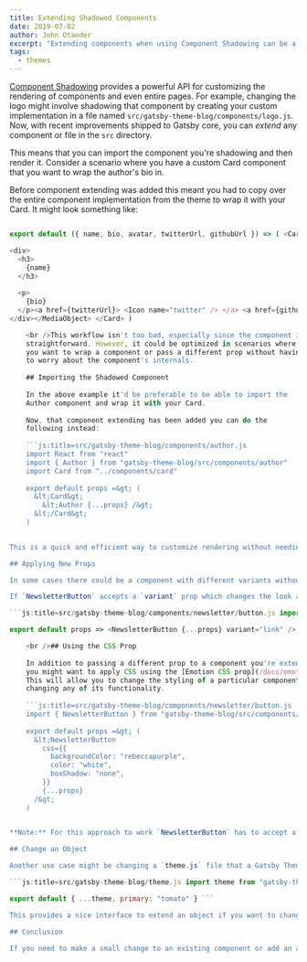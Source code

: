 ```yaml
---
title: Extending Shadowed Components
date: 2019-07-02
author: John Otander
excerpt: "Extending components when using Component Shadowing can be a powerful pattern for making small changes."
tags:
  - themes
---
```


[Component Shadowing](/blog/2019-04-29-component-shadowing/) provides a powerful API for customizing the rendering of components and even entire pages. For example, changing the logo might involve shadowing that component by creating your custom implementation in a file named `src/gatsby-theme-blog/components/logo.js`. Now, with recent improvements shipped to Gatsby core, you can *extend* any component or file in the `src` directory.

This means that you can import the component you're shadowing and then render it. Consider a scenario where you have a custom Card component that you want to wrap the author's bio in.

Before component extending was added this meant you had to copy over the entire component implementation from the theme to wrap it with your Card. It might look something like:

```js:title=src/gatsby-theme-blog/components/author.js import React from "react" import { Avatar, MediaObject, Icon } from "gatsby-theme-blog" import Card from "../components/card"

export default ({ name, bio, avatar, twitterUrl, githubUrl }) => ( <Card> <MediaObject> <Avatar {...avatar} /> 

<div>
  <h3>
    {name}
  </h3>
  
  <p>
    {bio}
  </p><a href={twitterUrl}> <Icon name="twitter" /> </a> <a href={githubUrl}> <Icon name="github" /> </a>
</div></MediaObject> </Card> )

    <br />This workflow isn't too bad, especially since the component is relatively
    straightforward. However, it could be optimized in scenarios where
    you want to wrap a component or pass a different prop without having
    to worry about the component's internals.
    
    ## Importing the Shadowed Component
    
    In the above example it'd be preferable to be able to import the
    Author component and wrap it with your Card.
    
    Now, that component extending has been added you can do the
    following instead:
    
    ```js:title=src/gatsby-theme-blog/components/author.js
    import React from "react"
    import { Author } from "gatsby-theme-blog/src/components/author"
    import Card from "../components/card"
    
    export default props =&gt; (
      &lt;Card&gt;
        &lt;Author {...props} /&gt;
      &lt;/Card&gt;
    )
    

This is a quick and efficient way to customize rendering without needing to worry about the implementation details of the component you're looking to customize. Extending the shadowed component means you can use composition, leveraging a great feature from React.

## Applying New Props

In some cases there could be a component with different variants without an API to modify it outside of shadowing. With component extending you can import that component and then add your new prop to change it.

If `NewsletterButton` accepts a `variant` prop which changes the look and colors of the button, you can use it when you extend the component. Below, `NewsletterButton` is re-exported and `variant="link"` is added in the shadowed file to override its default value.

```js:title=src/gatsby-theme-blog/components/newsletter/button.js import { NewsletterButton } from "gatsby-theme-blog/src/components/newsletter"

export default props => <NewsletterButton {...props} variant="link" />

    <br />## Using the CSS Prop
    
    In addition to passing a different prop to a component you're extending,
    you might want to apply CSS using the [Emotion CSS prop](/docs/emotion).
    This will allow you to change the styling of a particular component without
    changing any of its functionality.
    
    ```js:title=src/gatsby-theme-blog/components/newsletter/button.js
    import { NewsletterButton } from "gatsby-theme-blog/src/components/newsletter"
    
    export default props =&gt; (
      &lt;NewsletterButton
        css={{
          backgroundColor: "rebeccapurple",
          color: "white",
          boxShadow: "none",
        }}
        {...props}
      /&gt;
    )
    

**Note:** For this approach to work `NewsletterButton` has to accept a `className` property.

## Change an Object

Another use case might be changing a `theme.js` file that a Gatsby Theme uses to set colors globally.

```js:title=src/gatsby-theme-blog/theme.js import theme from "gatsby-theme-blog/src/theme"

export default { ...theme, primary: "tomato" } ```

This provides a nice interface to extend an object if you want to change a couple values from the defaults.

## Conclusion

If you need to make a small change to an existing component or add an additional prop, extending the component via shadowing can be an effective pattern.